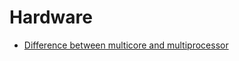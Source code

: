 # Hardware
- [Difference between multicore and multiprocessor](./difference-between-multicore-and-multiprocessor.md)
